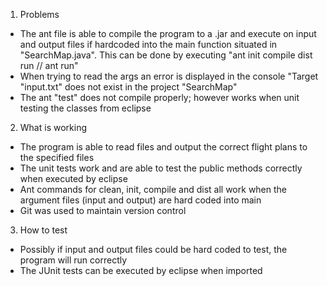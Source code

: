1) Problems
- The ant file is able to compile the program to a .jar and execute on input and output files if hardcoded into the main function situated in "SearchMap.java". This can be done by executing "ant init compile dist run // ant run"
- When trying to read the args an error is displayed in the console "Target "input.txt" does not exist in the project "SearchMap"
- The ant "test" does not compile properly; however works when unit testing the classes from eclipse

2) What is working
- The program is able to read files and output the correct flight plans to the specified files
- The unit tests work and are able to test the public methods correctly when executed by eclipse
- Ant commands for clean, init, compile and dist all work when the argument files (input and output) are hard coded into main
- Git was used to maintain version control

3) How to test
- Possibly if input and output files could be hard coded to test, the program will run correctly
- The JUnit tests can be executed by eclipse when imported 


